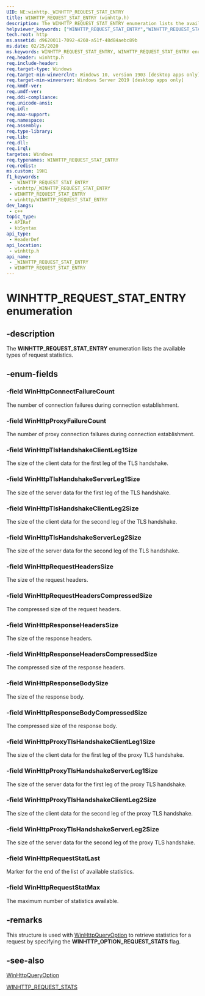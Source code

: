 ```yaml
---
UID: NE:winhttp._WINHTTP_REQUEST_STAT_ENTRY
title: WINHTTP_REQUEST_STAT_ENTRY (winhttp.h)
description: The WINHTTP_REQUEST_STAT_ENTRY enumeration lists the available types of request statistics.
helpviewer_keywords: ["WINHTTP_REQUEST_STAT_ENTRY","WINHTTP_REQUEST_STAT_ENTRY enumeration [HTTP]","http.winhttp_request_stat_entry","winhttp/WINHTTP_REQUEST_STAT_ENTRY","WinHttpConnectFailureCount","WinHttpProxyFailureCount","WinHttpTlsHandshakeClientLeg1Size","WinHttpTlsHandshakeServerLeg1Size","WinHttpTlsHandshakeClientLeg2Size","WinHttpTlsHandshakeServerLeg2Size","WinHttpRequestHeadersSize","WinHttpRequestHeadersCompressedSize","WinHttpResponseHeadersSize","WinHttpResponseHeadersCompressedSize","WinHttpResponseBodySize","WinHttpResponseBodyCompressedSize","WinHttpProxyTlsHandshakeClientLeg1Size","WinHttpProxyTlsHandshakeServerLeg1Size","WinHttpProxyTlsHandshakeClientLeg2Size","WinHttpProxyTlsHandshakeServerLeg2Size","WinHttpRequestStatLast","WinHttpRequestStatMax","winhttp/WinHttpConnectFailureCount","winhttp/WinHttpProxyFailureCount","winhttp/WinHttpTlsHandshakeClientLeg1Size","winhttp/WinHttpTlsHandshakeServerLeg1Size","winhttp/WinHttpTlsHandshakeClientLeg2Size","winhttp/WinHttpTlsHandshakeServerLeg2Size","winhttp/WinHttpRequestHeadersSize","winhttp/WinHttpRequestHeadersCompressedSize","winhttp/WinHttpResponseHeadersSize","winhttp/WinHttpResponseHeadersCompressedSize","winhttp/WinHttpResponseBodySize","winhttp/WinHttpResponseBodyCompressedSize","winhttp/WinHttpProxyTlsHandshakeClientLeg1Size","winhttp/WinHttpProxyTlsHandshakeServerLeg1Size","winhttp/WinHttpProxyTlsHandshakeClientLeg2Size","winhttp/WinHttpProxyTlsHandshakeServerLeg2Size","winhttp/WinHttpRequestStatLast","winhttp/WinHttpRequestStatMax"]
tech.root: http
ms.assetid: d9620011-7092-4260-a51f-48d84aebc89b
ms.date: 02/25/2020
ms.keywords: WINHTTP_REQUEST_STAT_ENTRY, WINHTTP_REQUEST_STAT_ENTRY enumeration [HTTP], http.winhttp_request_stat_entry, winhttp/WINHTTP_REQUEST_STAT_ENTRY, WinHttpConnectFailureCount, WinHttpProxyFailureCount, WinHttpTlsHandshakeClientLeg1Size, WinHttpTlsHandshakeServerLeg1Size, WinHttpTlsHandshakeClientLeg2Size, WinHttpTlsHandshakeServerLeg2Size, WinHttpRequestHeadersSize, WinHttpRequestHeadersCompressedSize, WinHttpResponseHeadersSize, WinHttpResponseHeadersCompressedSize, WinHttpResponseBodySize, WinHttpResponseBodyCompressedSize, WinHttpProxyTlsHandshakeClientLeg1Size, WinHttpProxyTlsHandshakeServerLeg1Size, WinHttpProxyTlsHandshakeClientLeg2Size, WinHttpProxyTlsHandshakeServerLeg2Size, WinHttpRequestStatLast, WinHttpRequestStatMax, winhttp/WinHttpConnectFailureCount, winhttp/WinHttpProxyFailureCount, winhttp/WinHttpTlsHandshakeClientLeg1Size, winhttp/WinHttpTlsHandshakeServerLeg1Size, winhttp/WinHttpTlsHandshakeClientLeg2Size, winhttp/WinHttpTlsHandshakeServerLeg2Size, winhttp/WinHttpRequestHeadersSize, winhttp/WinHttpRequestHeadersCompressedSize, winhttp/WinHttpResponseHeadersSize, winhttp/WinHttpResponseHeadersCompressedSize, winhttp/WinHttpResponseBodySize, winhttp/WinHttpResponseBodyCompressedSize, winhttp/WinHttpProxyTlsHandshakeClientLeg1Size, winhttp/WinHttpProxyTlsHandshakeServerLeg1Size, winhttp/WinHttpProxyTlsHandshakeClientLeg2Size, winhttp/WinHttpProxyTlsHandshakeServerLeg2Size, winhttp/WinHttpRequestStatLast, winhttp/WinHttpRequestStatMax
req.header: winhttp.h
req.include-header: 
req.target-type: Windows
req.target-min-winverclnt: Windows 10, version 1903 [desktop apps only]
req.target-min-winversvr: Windows Server 2019 [desktop apps only]
req.kmdf-ver: 
req.umdf-ver: 
req.ddi-compliance: 
req.unicode-ansi: 
req.idl: 
req.max-support: 
req.namespace: 
req.assembly: 
req.type-library: 
req.lib: 
req.dll: 
req.irql: 
targetos: Windows
req.typenames: WINHTTP_REQUEST_STAT_ENTRY
req.redist: 
ms.custom: 19H1
f1_keywords:
 - _WINHTTP_REQUEST_STAT_ENTRY
 - winhttp/_WINHTTP_REQUEST_STAT_ENTRY
 - WINHTTP_REQUEST_STAT_ENTRY
 - winhttp/WINHTTP_REQUEST_STAT_ENTRY
dev_langs:
 - c++
topic_type:
 - APIRef
 - kbSyntax
api_type:
 - HeaderDef
api_location:
 - winhttp.h
api_name:
 - _WINHTTP_REQUEST_STAT_ENTRY
 - WINHTTP_REQUEST_STAT_ENTRY
---
```


# WINHTTP_REQUEST_STAT_ENTRY enumeration


## -description

The **WINHTTP\_REQUEST\_STAT\_ENTRY** enumeration lists the available types of request statistics.

## -enum-fields

### -field WinHttpConnectFailureCount

The number of connection failures during connection establishment.

### -field WinHttpProxyFailureCount

The number of proxy connection failures during connection establishment.

### -field WinHttpTlsHandshakeClientLeg1Size

The size of the client data for the first leg of the TLS handshake.

### -field WinHttpTlsHandshakeServerLeg1Size

The size of the server data for the first leg of the TLS handshake.

### -field WinHttpTlsHandshakeClientLeg2Size

The size of the client data for the second leg of the TLS handshake.

### -field WinHttpTlsHandshakeServerLeg2Size

The size of the server data for the second leg of the TLS handshake.

### -field WinHttpRequestHeadersSize

The size of the request headers.

### -field WinHttpRequestHeadersCompressedSize

The compressed size of the request headers.

### -field WinHttpResponseHeadersSize

The size of the response headers.

### -field WinHttpResponseHeadersCompressedSize

The compressed size of the response headers.

### -field WinHttpResponseBodySize

The size of the response body.

### -field WinHttpResponseBodyCompressedSize

The compressed size of the response body.

### -field WinHttpProxyTlsHandshakeClientLeg1Size

The size of the client data for the first leg of the proxy TLS handshake.

### -field WinHttpProxyTlsHandshakeServerLeg1Size

The size of the server data for the first leg of the proxy TLS handshake.

### -field WinHttpProxyTlsHandshakeClientLeg2Size

The size of the client data for the second leg of the proxy TLS handshake.

### -field WinHttpProxyTlsHandshakeServerLeg2Size

The size of the server data for the second leg of the proxy TLS handshake.

### -field WinHttpRequestStatLast

Marker for the end of the list of available statistics.

### -field WinHttpRequestStatMax

The maximum number of statistics available.

## -remarks

This structure is used with [WinHttpQueryOption](/windows/desktop/api/winhttp/nf-winhttp-winhttpqueryoption) to retrieve statistics for a request by specifying the **WINHTTP\_OPTION\_REQUEST\_STATS** flag.

## -see-also

[WinHttpQueryOption](/windows/desktop/api/winhttp/nf-winhttp-winhttpqueryoption)

[WINHTTP\_REQUEST\_STATS](/windows/desktop/api/winhttp/ns-winhttp-winhttp_request_stats)

